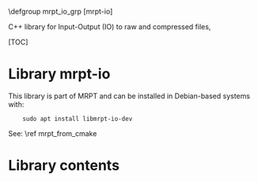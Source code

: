 \defgroup mrpt_io_grp [mrpt-io]

C++ library for Input-Output (IO) to raw and compressed files,

[TOC]

# Library mrpt-io


This library is part of MRPT and can be installed in Debian-based systems with:

		sudo apt install libmrpt-io-dev

See: \ref mrpt_from_cmake

# Library contents
